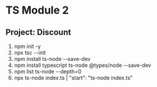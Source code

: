 # TS Module 2

## Project: Discount

1. npm init -y
2. npx tsc --init
3. npm install ts-node --save-dev
4. npm install typescript ts-node @types/node --save-dev
5. npm list ts-node --depth=0
6. npx ts-node index.ts |  "start": "ts-node index.ts"